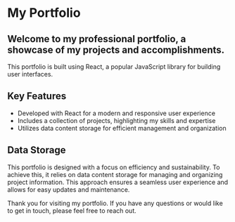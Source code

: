 <!DOCTYPE html>
<html>
<head>
	<h1>My Portfolio</h1>
</head>
<body>
	<h2>Welcome to my professional portfolio, a showcase of my projects and accomplishments.</h2>
	<p>This portfolio is built using React, a popular JavaScript library for building user interfaces.</p>
<h2>Key Features</h2>
<ul>
	<li>Developed with React for a modern and responsive user experience</li>
	<li>Includes a collection of projects, highlighting my skills and expertise</li>
	<li>Utilizes data content storage for efficient management and organization</li>
</ul>

<h2>Data Storage</h2>
<p>This portfolio is designed with a focus on efficiency and sustainability. To achieve this, it relies on data content storage for managing and organizing project information. This approach ensures a seamless user experience and allows for easy updates and maintenance.</p>

<p>Thank you for visiting my portfolio. If you have any questions or would like to get in touch, please feel free to reach out.</p>
</body>
</html>
